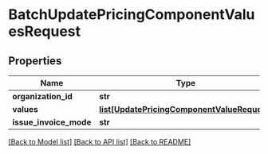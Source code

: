 # BatchUpdatePricingComponentValuesRequest

## Properties
Name | Type | Description | Notes
------------ | ------------- | ------------- | -------------
**organization_id** | **str** |  | [optional] 
**values** | [**list[UpdatePricingComponentValueRequest]**](UpdatePricingComponentValueRequest.md) |  | 
**issue_invoice_mode** | **str** |  | [optional] 

[[Back to Model list]](../README.md#documentation-for-models) [[Back to API list]](../README.md#documentation-for-api-endpoints) [[Back to README]](../README.md)

